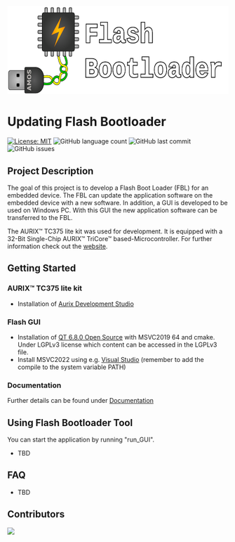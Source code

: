 <h1 align="center">
  <img src="./Deliverables/sprint-01/team-logo.png" alt="Flash Boot Loader Teamlogo" height="200"/>
</h1>

# Updating Flash Bootloader
[![License: MIT](https://img.shields.io/badge/License-MIT-yellow.svg)](https://opensource.org/licenses/MIT)
![GitHub language count](https://img.shields.io/github/languages/count/amosproj/amos2024ss07-updating-flash-boot-loader)
![GitHub last commit](https://img.shields.io/github/last-commit/amosproj/amos2024ss07-updating-flash-boot-loader)
![GitHub issues](https://img.shields.io/github/issues/amosproj/amos2024ss07-updating-flash-boot-loader)


## Project Description
The goal of this project is to develop a Flash Boot Loader (FBL) for an embedded device. The FBL can update the application software on the embedded device with a new software. In addition, a GUI is developed to be used on Windows PC. With this GUI the new application software can be transferred to the FBL.

The AURIX&trade; TC375 lite kit was used for development. It is equipped with a 32-Bit Single-Chip AURIX&trade; TriCore&trade; based-Microcontroller. For further information check out the [website](https://www.infineon.com/cms/en/product/evaluation-boards/kit_a2g_tc375_lite/).


## Getting Started 
### AURIX&trade; TC375 lite kit
* Installation of [Aurix Development Studio](https://www.infineon.com/cms/en/product/promopages/aurix-development-studio/)

### Flash GUI
* Installation of [QT 6.8.0 Open Source](https://www.qt.io/download-qt-installer-oss) with MSVC2019 64 and cmake. Under LGPLv3 license which content can be accessed in the LGPLv3 file.
* Install MSVC2022 using e.g. [Visual Studio](https://visualstudio.microsoft.com/) (remember to add the compile to the system variable PATH)

### Documentation
Further details can be found under [Documentation](./Documentation)

## Using Flash Bootloader Tool
You can start the application by running "run_GUI".
* TBD

## FAQ
* TBD

## Contributors
<a href="https://github.com/amosproj/amos2024ss07-updating-flash-boot-loader/graphs/contributors">
  <img src="https://contrib.rocks/image?repo=amosproj/amos2024ss07-updating-flash-boot-loader"/>
</a>

